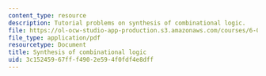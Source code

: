 ```yaml
---
content_type: resource
description: Tutorial problems on synthesis of combinational logic.
file: https://ol-ocw-studio-app-production.s3.amazonaws.com/courses/6-004-computation-structures-spring-2009/3c15245967fff4902e594f0fdf4e8dff_MIT6004s09tutor05.pdf
file_type: application/pdf
resourcetype: Document
title: Synthesis of combinational logic
uid: 3c152459-67ff-f490-2e59-4f0fdf4e8dff
---
```

